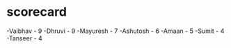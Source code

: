 # scorecard

-Vaibhav - 9
-Dhruvi - 9
-Mayuresh - 7
-Ashutosh - 6
-Amaan - 5
-Sumit - 4
-Tanseer - 4
